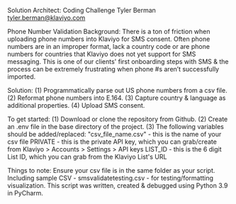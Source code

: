 Solution Architect: Coding Challenge
Tyler Berman
tyler.berman@klaviyo.com

Phone Number Validation
Background:
There is a ton of friction when uploading phone numbers into Klaviyo for SMS consent. 
Often phone numbers are in an improper format, lack a country code or are phone numbers for countries that Klaviyo does not yet support for SMS messaging. 
This is one of our clients' first onboarding steps with SMS & the process can be extremely frustrating when phone #s aren’t successfully imported.

Solution:
(1) Programmatically parse out US phone numbers from a csv file.
(2) Reformat phone numbers into E.164.
(3) Capture country & language as additional properties.
(4) Upload SMS consent.

To get started:
(1) Download or clone the repository from Github.
(2) Create an .env file in the base directory of the project. 
(3) The following variables should be added/replaced:
    "csv_file_name.csv" - this is the name of your csv file
    PRIVATE - this is the private API key, which you can grab/create from Klaviyo > Accounts > Settings > API keys
    LIST_ID - this is the 6 digit List ID, which you can grab from the Klaviyo List's URL
    
  Things to note: 
    Ensure your csv file is in the same folder as your script.
    Including sample CSV - smsvalidatetesting.csv - for testing/formatting visualization.
    This script was written, created & debugged using Python 3.9 in PyCharm.
